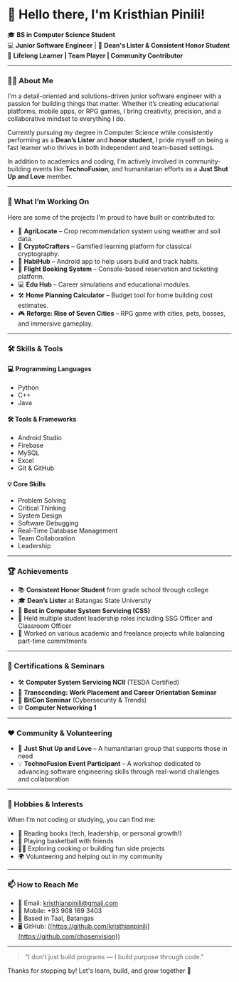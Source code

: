 # 👋 Hello there, I'm Kristhian Pinili!

🎓 **BS in Computer Science Student**  
💻 **Junior Software Engineer** | 🎯 **Dean's Lister & Consistent Honor Student**  
🌱 **Lifelong Learner | Team Player | Community Contributor**

---

### 👨‍💻 About Me

I'm a detail-oriented and solutions-driven junior software engineer with a passion for building things that matter. Whether it’s creating educational platforms, mobile apps, or RPG games, I bring creativity, precision, and a collaborative mindset to everything I do. 

Currently pursuing my degree in Computer Science while consistently performing as a **Dean’s Lister** and **honor student**, I pride myself on being a fast learner who thrives in both independent and team-based settings.

In addition to academics and coding, I’m actively involved in community-building events like **TechnoFusion**, and humanitarian efforts as a **Just Shut Up and Love** member.

---

### 🚀 What I’m Working On

Here are some of the projects I'm proud to have built or contributed to:

- 🌾 **AgriLocate** – Crop recommendation system using weather and soil data.
- 🧩 **CryptoCrafters** – Gamified learning platform for classical cryptography.
- 📱 **HabiHub** – Android app to help users build and track habits.
- 🧳 **Flight Booking System** – Console-based reservation and ticketing platform.
- 💻 **Edu Hub** – Career simulations and educational modules.
- 🛠 **Home Planning Calculator** – Budget tool for home building cost estimates.
- 🎮 **Reforge: Rise of Seven Cities** – RPG game with cities, pets, bosses, and immersive gameplay.

---

### 🛠️ Skills & Tools

#### 💻 Programming Languages
- Python  
- C++  
- Java  

#### 🛠️ Tools & Frameworks
- Android Studio  
- Firebase  
- MySQL  
- Excel  
- Git & GitHub  

#### 💡 Core Skills
- Problem Solving  
- Critical Thinking  
- System Design  
- Software Debugging  
- Real-Time Database Management  
- Team Collaboration  
- Leadership  

---

### 🏆 Achievements

- 📚 **Consistent Honor Student** from grade school through college  
- 🎓 **Dean’s Lister** at Batangas State University  
- 🥇 **Best in Computer System Servicing (CSS)**  
- 👥 Held multiple student leadership roles including SSG Officer and Classroom Officer  
- 💼 Worked on various academic and freelance projects while balancing part-time commitments  

---

### 📜 Certifications & Seminars

- 🛠 **Computer System Servicing NCII** (TESDA Certified)  
- 🧭 **Transcending: Work Placement and Career Orientation Seminar**  
- 🔐 **BitCon Seminar** (Cybersecurity & Trends)  
- 🌐 **Computer Networking 1**  

---

### ❤️ Community & Volunteering

- 🤝 **Just Shut Up and Love** – A humanitarian group that supports those in need  
- 💡 **TechnoFusion Event Participant** – A workshop dedicated to advancing software engineering skills through real-world challenges and collaboration  

---

### 🎯 Hobbies & Interests

When I’m not coding or studying, you can find me:

- 📖 Reading books (tech, leadership, or personal growth!)  
- 🏀 Playing basketball with friends  
- 🧑‍🍳 Exploring cooking or building fun side projects  
- 🌍 Volunteering and helping out in my community

---

### 📫 How to Reach Me

- 📧 Email: [kristhianpinili@gmail.com](mailto:kristhianpinili@gmail.com)  
- 📱 Mobile: +93 908 169 3403  
- 📍 Based in Taal, Batangas  
- 🖥 GitHub: ([https://github.com/kristhianpinili](https://github.com/chosenvision)) 

---

> "I don't just build programs — I build purpose through code."

Thanks for stopping by! Let's learn, build, and grow together 🚀
